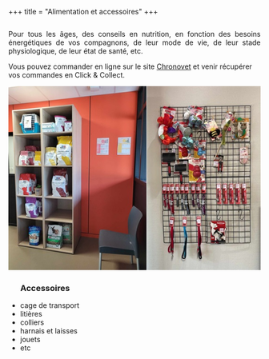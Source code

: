 +++
title = "Alimentation et accessoires"
+++

<div class="row" style="display: flex;align-items: center;flex-wrap: wrap;">
  <div class="col-sm-4">
    <p style="text-align:justify">Pour tous les âges, des conseils en nutrition, en fonction des besoins énergétiques de vos compagnons, de leur mode de vie, de leur stade physiologique, de leur état de santé, etc.</p>
    <p>Vous pouvez commander en ligne sur le site <a href="https://www.chronovet.fr">Chronovet</a> et venir récupérer vos commandes en Click & Collect.</p>
  </div>
  <div class="col-sm-4">
    <img class="img-responsive" src="/img/alimentation.jpg" alt="">
  </div>
  <div class="col-sm-4">
    <ul>
      <h3>Accessoires</h3>
      <li>cage de transport</li>
      <li>litières</li>
      <li>colliers</li>
      <li>harnais et laisses</li>
      <li>jouets</li>
      <li>etc</li>
    </ul>
  </div>
</div>
<br>